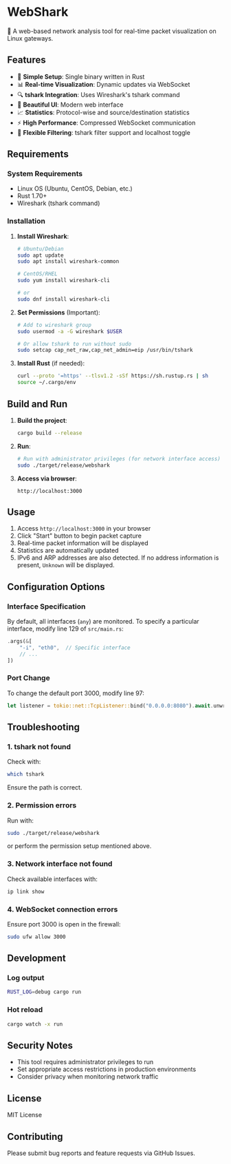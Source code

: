 # WebShark

🦈 A web-based network analysis tool for real-time packet visualization on Linux gateways.

## Features

- 🚀 **Simple Setup**: Single binary written in Rust
- 📊 **Real-time Visualization**: Dynamic updates via WebSocket
- 🔍 **tshark Integration**: Uses Wireshark's tshark command
- 🎨 **Beautiful UI**: Modern web interface
- 📈 **Statistics**: Protocol-wise and source/destination statistics
- ⚡ **High Performance**: Compressed WebSocket communication
- 🔧 **Flexible Filtering**: tshark filter support and localhost toggle

## Requirements

### System Requirements
- Linux OS (Ubuntu, CentOS, Debian, etc.)
- Rust 1.70+
- Wireshark (tshark command)

### Installation

1. **Install Wireshark**:
   ```bash
   # Ubuntu/Debian
   sudo apt update
   sudo apt install wireshark-common
   
   # CentOS/RHEL
   sudo yum install wireshark-cli
   
   # or
   sudo dnf install wireshark-cli
   ```

2. **Set Permissions** (Important):
   ```bash
   # Add to wireshark group
   sudo usermod -a -G wireshark $USER
   
   # Or allow tshark to run without sudo
   sudo setcap cap_net_raw,cap_net_admin=eip /usr/bin/tshark
   ```

3. **Install Rust** (if needed):
   ```bash
   curl --proto '=https' --tlsv1.2 -sSf https://sh.rustup.rs | sh
   source ~/.cargo/env
   ```

## Build and Run

1. **Build the project**:
   ```bash
   cargo build --release
   ```

2. **Run**:
   ```bash
   # Run with administrator privileges (for network interface access)
   sudo ./target/release/webshark
   ```

3. **Access via browser**:
   ```
   http://localhost:3000
   ```

## Usage

1. Access `http://localhost:3000` in your browser
2. Click "Start" button to begin packet capture
3. Real-time packet information will be displayed
4. Statistics are automatically updated
5. IPv6 and ARP addresses are also detected. If no address information is present, `Unknown` will be displayed.

## Configuration Options

### Interface Specification
By default, all interfaces (`any`) are monitored. To specify a particular interface,
modify line 129 of `src/main.rs`:

```rust
.args(&[
    "-i", "eth0",  // Specific interface
    // ...
])
```

### Port Change
To change the default port 3000, modify line 97:

```rust
let listener = tokio::net::TcpListener::bind("0.0.0.0:8080").await.unwrap();
```

## Troubleshooting

### 1. tshark not found
Check with:
```bash
which tshark
```
Ensure the path is correct.

### 2. Permission errors
Run with:
```bash
sudo ./target/release/webshark
```
or perform the permission setup mentioned above.

### 3. Network interface not found
Check available interfaces with:
```bash
ip link show
```

### 4. WebSocket connection errors
Ensure port 3000 is open in the firewall:
```bash
sudo ufw allow 3000
```

## Development

### Log output
```bash
RUST_LOG=debug cargo run
```

### Hot reload
```bash
cargo watch -x run
```

## Security Notes

- This tool requires administrator privileges to run
- Set appropriate access restrictions in production environments
- Consider privacy when monitoring network traffic

## License

MIT License

## Contributing

Please submit bug reports and feature requests via GitHub Issues.